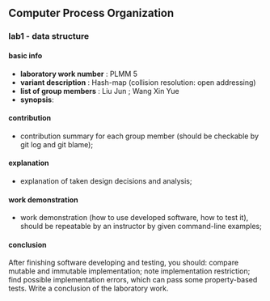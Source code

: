 ## Computer Process Organization
### lab1 - data structure
#### basic info
* **laboratory work number** : PLMM 5 
* **variant description** :  Hash-map (collision resolution: open addressing)
* **list of group members** : Liu Jun ; Wang Xin Yue
* **synopsis**:

#### contribution
* contribution summary for each group member (should be checkable by git log and git blame);
#### explanation 
* explanation of taken design decisions and analysis;
#### work demonstration 
* work demonstration (how to use developed software, how to test it), should be repeatable by an instructor by given command-line
examples;
#### conclusion

After finishing software developing and testing, you should:
    compare mutable and immutable implementation;
    note implementation restriction;
    find possible implementation errors, which can pass some property-based tests.
  Write a conclusion of the laboratory work.
